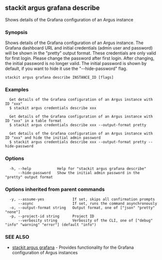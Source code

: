 ## stackit argus grafana describe

Shows details of the Grafana configuration of an Argus instance

### Synopsis

Shows details of the Grafana configuration of an Argus instance.
The Grafana dashboard URL and initial credentials (admin user and password) will be shown in the "pretty" output format. These credentials are only valid for first login. Please change the password after first login. After changing, the initial password is no longer valid.
The initial password is shown by default, if you want to hide it use the "--hide-password" flag.

```
stackit argus grafana describe INSTANCE_ID [flags]
```

### Examples

```
  Get details of the Grafana configuration of an Argus instance with ID "xxx"
  $ stackit argus credentials describe xxx

  Get details of the Grafana configuration of an Argus instance with ID "xxx" in a table format
  $ stackit argus credentials describe xxx --output-format pretty

  Get details of the Grafana configuration of an Argus instance with ID "xxx" and hide the initial admin password
  $ stackit argus credentials describe xxx --output-format pretty --hide-password
```

### Options

```
  -h, --help            Help for "stackit argus grafana describe"
      --hide-password   Show the initial admin password in the "pretty" output format
```

### Options inherited from parent commands

```
  -y, --assume-yes             If set, skips all confirmation prompts
      --async                  If set, runs the command asynchronously
  -o, --output-format string   Output format, one of ["json" "pretty" "none"]
  -p, --project-id string      Project ID
      --verbosity string       Verbosity of the CLI, one of ["debug" "info" "warning" "error"] (default "info")
```

### SEE ALSO

* [stackit argus grafana](./stackit_argus_grafana.md)	 - Provides functionality for the Grafana configuration of Argus instances

